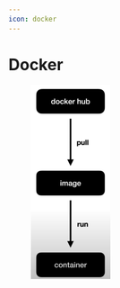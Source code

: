 ```yaml
---
icon: docker
---
```


# Docker

<div align="left"><figure><img src="../.gitbook/assets/image (80).png" alt="" width="142"><figcaption></figcaption></figure></div>



